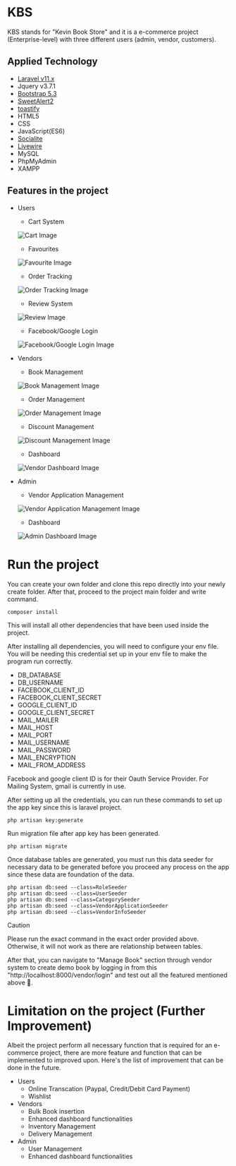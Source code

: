 # KBS

KBS stands for "Kevin Book Store" and it is a e-commerce project (Enterprise-level) with three different users (admin, vendor, customers).

## Applied Technology

-   [Laravel v11.x](https://laravel.com/docs/11.x)
-   Jquery v3.7.1
-   [Bootstrap 5.3](https://getbootstrap.com/docs/5.3/getting-started/introduction/)
-   [SweetAlert2]()
-   [toastify](https://apvarun.github.io/toastify-js/)
-   HTML5
-   CSS
-   JavaScript(ES6)
-   [Socialite](https://laravel.com/docs/11.x/socialite)
-   [Livewire](https://laravel-livewire.com/)
-   MySQL
-   PhpMyAdmin
-   XAMPP

## Features in the project

-   Users
    -   Cart System

    ![Cart Image](https://drive.google.com/uc?export=view&id=1b488rZ-ZbceBKmf62uDvta_cG-pvRyNX)
    -   Favourites
    
    ![Favourite Image](https://drive.google.com/uc?export=view&id=1LSivhZMFQMLzBuvQ5sTl1zJbuWVUfSQp)
    -   Order Tracking
    
    ![Order Tracking Image](https://drive.google.com/uc?export=view&id=118xnAb8Hv3vFosArhiwGKhAKqXOCZkqt)
    -   Review System

    ![Review Image](https://drive.google.com/uc?export=view&id=1sU80O6FALrp1L1AIlkcqvyyDS9lpjgo8)
    -   Facebook/Google Login

    ![Facebook/Google Login Image](https://drive.google.com/uc?export=view&id=1dyTVWyqbSeqhi9WfBp_yaZ5ahIJ6l567)
-   Vendors
    -   Book Management

    ![Book Management Image](https://drive.google.com/uc?export=view&id=1IGNPGWyKbWFvnlPVexnvGY0gmLRn4vDy)
    -   Order Management
 
    ![Order Management Image](https://drive.google.com/uc?export=view&id=1z4PhraQAjjWekUFP4Jsfr-SoIMsukuF5)
    -   Discount Management
 
    ![Discount Management Image](https://drive.google.com/uc?export=view&id=1jwc9vqYpAiCoJW3SxFX_ZXD6MsGyvhy3)
    -   Dashboard
 
    ![Vendor Dashboard Image](https://drive.google.com/uc?export=view&id=1QAq9i7aNqTjR-0U-5cbVjTNjdJeqMiDU)
-   Admin
    -   Vendor Application Management
 
    ![Vendor Application Management Image](https://drive.google.com/uc?export=view&id=1-zUGx_amfATON75TztDmTpHLU4rnKudb)
    -   Dashboard
 
    ![Admin Dashboard Image](https://drive.google.com/uc?export=view&id=1t32XJAKySfKEjxdPKAcG730wqfRz5xz9)

# Run the project

You can create your own folder and clone this repo directly into your newly create folder. After that, proceed to the project main folder and write command.

`composer install`

This will install all other dependencies that have been used inside the project.

After installing all dependencies, you will need to configure your env file. You will be needing this credential set up in your env file to make the program run correctly.
- DB_DATABASE
- DB_USERNAME
- FACEBOOK_CLIENT_ID
- FACEBOOK_CLIENT_SECRET
- GOOGLE_CLIENT_ID
- GOOGLE_CLIENT_SECRET
- MAIL_MAILER
- MAIL_HOST
- MAIL_PORT
- MAIL_USERNAME
- MAIL_PASSWORD
- MAIL_ENCRYPTION
- MAIL_FROM_ADDRESS

Facebook and google client ID is for their Oauth Service Provider. For Mailing System, gmail is currently in use.

After setting up all the credentials, you can run these commands to set up the app key since this is laravel project.

`php artisan key:generate`

Run migration file after app key has been generated.

`php artisan migrate`

Once database tables are generated, you must run this data seeder for necessary data to be generated before you proceed any process on the app since these data are foundation of the data.

```
php artisan db:seed --class=RoleSeeder
php artisan db:seed --class=UserSeeder
php artisan db:seed --class=CategorySeeder
php artisan db:seed --class=VendorApplicationSeeder
php artisan db:seed --class=VendorInfoSeeder
```

> [!CAUTION]
> Please run the exact command in the exact order provided above. Otherwise, it will not work as there are relationship between tables.

After that, you can navigate to "Manage Book" section through vendor system to create demo book by logging in from this "http://localhost:8000/vendor/login" and test out all the featured mentioned above 🌟.

# Limitation on the project (Further Improvement)
Albeit the project perform all necessary function that is required for an e-commerce project, there are more feature and function that can be implemented to improved upon. Here's the list of improvement that can be done in the future.

- Users
    - Online Transcation (Paypal, Credit/Debit Card Payment)
    - Wishlist
- Vendors
    - Bulk Book insertion
    - Enhanced dashboard functionalities
    - Inventory Management
    - Delivery Management
- Admin
    - User Management
    - Enhanced dashboard functionalities

